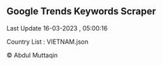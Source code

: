 

## Google Trends Keywords Scraper 
 
Last Update 16-03-2023 , 05:00:16

Country List :
VIETNAM.json



© Abdul Muttaqin 

